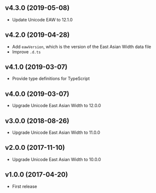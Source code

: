 ## v4.3.0 (2019-05-08)
- Update Unicode EAW to 12.1.0

## v4.2.0 (2019-04-28)
- Add `eawVersion`, which is the version of the East Asian Width data file
- Improve `.d.ts`

## v4.1.0 (2019-03-07)
- Provide type definitions for TypeScript

## v4.0.0 (2019-03-07)
- Upgrade Unicode East Asian Width to 12.0.0

## v3.0.0 (2018-08-26)
- Upgrade Unicode East Asian Width to 11.0.0

## v2.0.0 (2017-11-10)
- Upgrade Unicode East Asian Width to 10.0.0

## v1.0.0 (2017-04-20)
- First release
